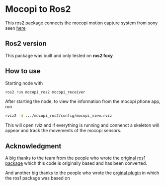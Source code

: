 # Mocopi to Ros2
This ros2 package connects the mocopi motion capture system from sony seen [here](https://electronics.sony.com/more/mocopi/all-mocopi/p/qmss1-uscx?srsltid=AfmBOopi66GOcrqdH1cDTxvq5f5IxXbZ4eLk3l5UIrA47Kxz0TRwDVpK)

## Ros2 version
This package was built and only tested on **ros2 foxy**

## How to use
Starting node with 
```bash 
ros2 run mocopi_ros2 mocopi_receiver

```
After starting the node, to view the information from the mocopi phone app, run
```bash
rviz2 -d .../mocopi_ros2/config/mocopi_view.rviz
```

This will open rviz and if everything is running and connenct a skeleton will appear and track the movements of the mocopi sensors.

## Acknowledgment

A big thanks to the team from the people who wrote the [original ros1 package](https://github.com/hello-world-lab/mocopi_ros.git) which this code is originally based and has been converted.

And another big thanks to the people who wrote the [orginal plugin](https://github.com/seagetch/mcp-receiver.git) in which the ros1 package was based on
